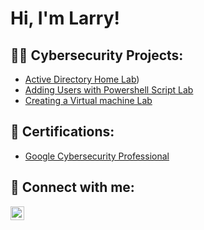 <h1>Hi, I'm Larry!</h1>

<h2>👨‍💻 Cybersecurity Projects:</h2>

  - [Active Directory Home Lab](https://github.com/lwaltoniv23/ActiveDirectoryLab))
  - [Adding Users with Powershell Script Lab](https://github.com/lwaltoniv23/Powershell-Users-Script)
  - [Creating a Virtual machine Lab](https://github.com/lwaltoniv23/Powershell-Users-Script)
    
<h2>📄 Certifications:</h2>

  -  [Google Cybersecurity Professional](https://coursera.org/share/43c9d775a72aaa2d9c556426b775aba5)

<h2> 🤳 Connect with me:</h2>

[<img align="left" alt="JoshMadakor | LinkedIn" width="22px" src="https://cdn.jsdelivr.net/npm/simple-icons@v3/icons/linkedin.svg" />][linkedin]

[linkedin]: https://www.linkedin.com/in/larry-walton-iv/

<!--
**joshmadakor1/joshmadakor1** is a ✨ _special_ ✨ repository because its `README.md` (this file) appears on your GitHub profile.

Here are some ideas to get you started:

- 🔭 I’m currently working on ...
- 🌱 I’m currently learning ...
- 👯 I’m looking to collaborate on ...
- 🤔 I’m looking for help with ...
- 💬 Ask me about ...
- 📫 How to reach me: ...
- 😄 Pronouns: ...
- ⚡ Fun fact: ...
-->
